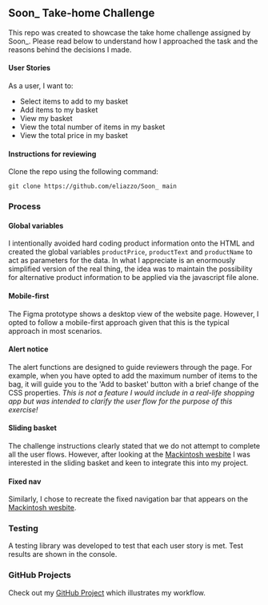 ## Soon_ Take-home Challenge

This repo was created to showcase the take home challenge assigned by Soon_. Please read below to understand how I approached the task and the reasons behind the decisions I made.

#### User Stories

As a user, I want to:
* Select items to add to my basket
* Add items to my basket
* View my basket
* View the total number of items in my basket
* View the total price in my basket

#### Instructions for reviewing

Clone the repo using the following command: 

``git clone https://github.com/eliazzo/Soon_ main``

### Process

#### Global variables
I intentionally avoided hard coding product information onto the HTML and created the global variables ``productPrice``, ``productText`` and ``productName`` to act as parameters for the data. In what I appreciate is an enormously simplified version of the real thing, the idea was to maintain the possibility for alternative product information to be applied via the javascript file alone.

#### Mobile-first
The Figma prototype shows a desktop view of the website page. However, I opted to follow a mobile-first approach given that this is the typical approach in most scenarios.

#### Alert notice

The alert functions are designed to guide reviewers through the page. For example, when you have opted to add the maximum number of items to the bag, it will guide you to the 'Add to basket' button with a brief change of the CSS properties. *This is not a feature I would include in a real-life shopping app but was intended to clarify the user flow for the purpose of this exercise!*

#### Sliding basket

The challenge instructions clearly stated that we do not attempt to complete all the user flows. However, after looking at the [Mackintosh wesbite](https://www.mackintosh.com/ad/shopping/drumming-orange-dry-waxed-cotton-hooded-jacket-gmm-200-15481794) I was interested in the sliding basket and keen to integrate this into my project.

#### Fixed nav

Similarly, I chose to recreate the fixed navigation bar that appears on the [Mackintosh wesbite](https://www.mackintosh.com/ad/shopping/drumming-orange-dry-waxed-cotton-hooded-jacket-gmm-200-15481794).

### Testing

A testing library was developed to test that each user story is met. Test results are shown in the console.

### GitHub Projects

Check out my [GitHub Project](https://github.com/users/eliazzo/projects/2) which illustrates my workflow.


